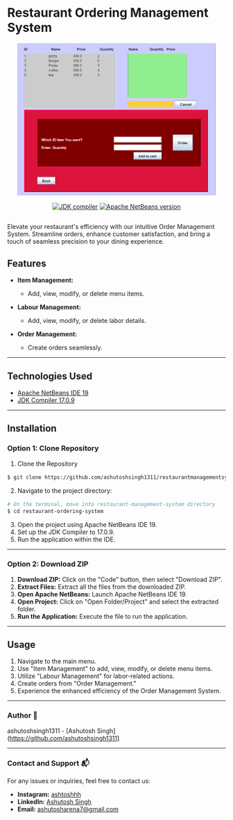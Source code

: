 # Restaurant Ordering Management System
<p align="center">
 <img height=350px src="./order.png.png" alt="Order Creation">
</p>
<div align="center">
 
[![JDK compiler](https://img.shields.io/badge/jdk-17.0.9+-blue.svg)](https://www.oracle.com/java/technologies/javase-downloads.html)
[![Apache NetBeans version](https://img.shields.io/badge/Apache%20NetBeans-12.5+-blue.svg)](https://netbeans.apache.org/download/index.html)

</div>

## 

Elevate your restaurant's efficiency with our intuitive Order Management System. Streamline orders, enhance customer satisfaction, and bring a touch of seamless precision to your dining experience.

## Features

- **Item Management:**
  - Add, view, modify, or delete menu items.

- **Labour Management:**
  - Add, view, modify, or delete labor details.

- **Order Management:**
  - Create orders seamlessly.
------------------------------------------
## Technologies Used

- [Apache NetBeans IDE 19](https://netbeans.apache.org/front/main/download/nb19/)
- [JDK Compiler 17.0.9](https://www.oracle.com/java/technologies/downloads/)
------------------------------------------
## Installation

### Option 1: Clone Repository

1. Clone the Repository
```sh
$ git clone https://github.com/ashutoshsingh1311/restaurantmanagementsystem
```
2. Navigate to the project directory:
```sh
# On the terminal, move into restaurant-management-system directory
$ cd restaurant-ordering-system
```
3. Open the project using Apache NetBeans IDE 19.
4. Set up the JDK Compiler to 17.0.9.
5. Run the application within the IDE.
------------------------------------------
### Option 2: Download ZIP

1. **Download ZIP:** Click on the "Code" button, then select "Download ZIP".
2. **Extract Files:** Extract all the files from the downloaded ZIP.
3. **Open Apache NetBeans:** Launch Apache NetBeans IDE 19.
4. **Open Project:** Click on "Open Folder/Project" and select the extracted folder.
5. **Run the Application:** Execute the file to run the application.
------------------------------------------
## Usage

1. Navigate to the main menu.
2. Use "Item Management" to add, view, modify, or delete menu items.
3. Utilize "Labour Management" for labor-related actions.
4. Create orders from "Order Management."
5. Experience the enhanced efficiency of the Order Management System.
------------------------------------------
### Author 👤

ashutoshsingh1311 - [Ashutosh Singh](https://github.com/ashutoshsingh1311]

------------------------------------------
### Contact and Support 📬
For any issues or inquiries, feel free to contact us:

- **Instagram:** [ashtoshhh](https://www.instagram.com/ashtoshhh/)
- **LinkedIn:** [Ashutosh Singh](https://www.linkedin.com/in/ashutosh-singh-16a5b4251/)
- **Email:** ashutosharena7@gmail.com

